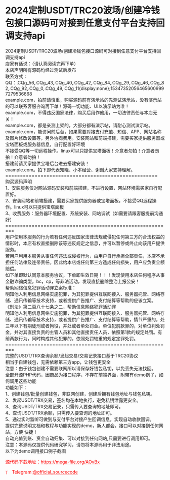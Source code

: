 # 2024定制USDT/TRC20波场/创建冷钱包接口源码可对接到任意支付平台支持回调支持api

2024定制USDT/TRC20波场/创建冷钱包接口源码可对接到任意支付平台支持回调支持api<br>店家有话说：（请认真阅读完再下单）<br>本店声明所有源码均经过测试后发布<br>联系方式： QQ：.CQg_56,.CQg_43,.CQg_40,.CQg_42,.CQg_84,.CQg_29,.CQg_46,.CQg_82,.CQg_92,.CQg_0,.CQg_49,.CQg_11{display:none};153473520564656009997279536668 <br>example.com，拍前请慎重，购买源码前有演示站的先测试演示站，没有演示站的可以联系客服咨询再下单！源码一切功能、UI以演示站为准！<br>example.com，不得违反国家法律，购买后用作他用，一切法律责任与本店无关！<br>example.com，都是亲测上架的，大部分都有演示站，请耐心测试演示站。<br>example.com，能访问前后台，如果需要对接支付充值、短信、APP、网站名称及图片修改设置等，另外协商费用。安装网站和前端搭建，需要买家提供服务器或宝塔面板或服务器信息，自行配置好环境<br>不接受QQ等一切远程操作。linux可以只提供宝塔面板！介意者勿拍！介意者勿拍！介意者勿拍！<br>搭建前请买家提供宝塔后台进去搭建安装！<br>example.com。拍下即代表知晓、小本经营、谢谢大家支持理解。<br>====================================================<br>购买源码声明<br>1、安装服务仅对网站源码安装和前端搭建，不进行设置，网站环境需买家自行配置好。<br>2、安装网站和前端搭建，需要买家提供服务器或宝塔面板，不接受QQ远程操作。linux可以只提供宝塔面板<br>3、收费服务：服务器环境配置、系统安装、网站调试（如需要请跟客服提前沟通好）<br>=========================================================<br>用户使用本服务的行为若有任何违反国家法律法规或侵犯任何第三方的合法权益的情形时，本店有权直接删除该等违反规定之信息，并可以暂停或终止向该用户提供服务。<br>若用户利用本服务从事任何违法或侵权行为，由用户自行承担全部责任，本店不承担任何法律及连带责任。因此给本店或任何第三方造成任何损失，用户应负责全额赔偿。<br>如下单即默认同意本服务协议，下单即生效日期！！！发现使用本店任何程序从事金融诈骗类型，bc，cp，等非法活动，发现直接删除整治上报公安！<br>帮助网络信息犯罪活动罪立案标准：<br>明知他人利用信息网络实施犯罪，为其犯罪提供互联网接入、服务器托管、网络存储、通讯传输等技术支持，或者提供广告推广、支付结算等帮助的应该立案。<br>《刑法》第二百八十七条之二，帮助信息网络犯罪活动罪<br>明知他人利用信息网络实施犯罪，为其犯罪提供互联网接入、服务器托管、网络存储、通讯传输等技术支持，或者提供广告推广、支付结算等帮助，情节严重的，处三年以下有期徒刑或者拘役，并处或者单处罚金。单位犯前款罪的，对单位判处罚金，并对其直接负责的主管人员和其他直接责任人员，依照第1款的规定处罚。有前两款行为，同时构成其他犯罪的，依照处罚较重的规定定罪处罚。<br>=========================================================<br>完整的USDT/TRX查询余额/发起交易/交易记录接口基于TRC20协议<br>相当于自建钱包，无需依赖第三方app，让钱包更安全<br>注意：由于钱包创建不需要联网所以请保存好钱包私钥，以免丢失无法找回。<br>全部开源PHP代码，因商品为接口程序，不存在前端界面，附带有demo例子，如何调用这些功能<br>功能如下：<br>1、创建钱包/批量创建钱包，非联网创建，创建后拥有钱包地址与钱包私钥。<br>2、发起USDT/TRX交易，签名均在本地执行，避免私钥泄露更安全。<br>3、查询USDT/TRX交易记录，只需传入要查询的地址即可。<br>4、查询USDT/TRX余额，只需传入要查询的地址即可。<br>5、通过实时监听可做到与支付平台对接产生回调信息，实现自动收款回调。<br>提供完整说明文档和教程与功能实现的demo，新人都会，接口可以对接到任何网站，方便 快捷！<br>自动充值到账、资金自动归集、可以对接到任何网站,只需要进行调用即可。<br>注意：本源码仅提供代码研究学习，请勿将本源码用于非法用途。<br>以下为demo调用接口例子截图<br>


<p style="color: red;">源代码下载地址：<a href="https://mega-file.org/AOvBx" style="color: red;">https://mega-file.org/AOvBx</a></p><p style="color: red;"><img src="https://cdn-icons-png.flaticon.com/512/2111/2111646.png" alt="Telegram Icon" style="width: 16px; vertical-align: middle; margin-right: 5px;">Telegram:<a href="https://t.me/official_sourcecode" style="color: red;">@official_sourcecode</a></p>